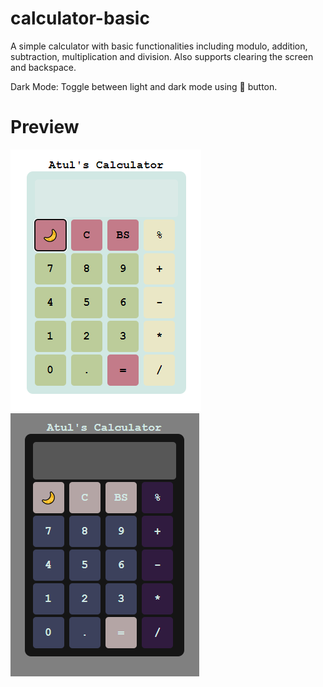 # calculator-basic
A simple calculator with basic functionalities including modulo, addition, subtraction, multiplication and division. Also supports clearing the screen and backspace.

Dark Mode: Toggle between light and dark mode using 🌙 button.

# Preview

![Light Mode](calculator%20light.png)
![Dark Mode](calculator%20dark.png)
